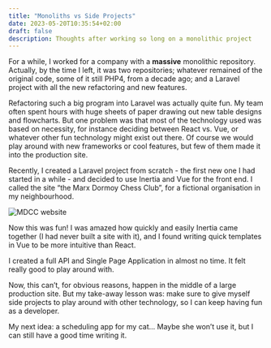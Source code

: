 ```yaml
---
title: "Monoliths vs Side Projects"
date: 2023-05-20T10:35:54+02:00
draft: false
description: Thoughts after working so long on a monolithic project
---
```


For a while, I worked for a company with a **massive** monolithic repository. Actually, by the time I left, it was two repositories; whatever remained of the original code, some of it still PHP4, from a decade ago; and a Laravel project with all the new refactoring and new features.

Refactoring such a big program into Laravel was actually quite fun. My team often spent hours with huge sheets of paper drawing out new table designs and flowcharts. But one problem was that most of the technology used was based on necessity, for instance deciding between React vs. Vue, or whatever other fun technology might exist out there. Of course we would play around with new frameworks or cool features, but few of them made it into the production site.

Recently, I created a Laravel project from scratch - the first new one I had started in a while - and decided to use Inertia and Vue for the front end. I called the site “the Marx Dormoy Chess Club”, for a fictional organisation in my neighbourhood.

![MDCC website](/images/posts/mdcc/mdcc-screenshot-1.png)

Now this was fun! I was amazed how quickly and easily Inertia came together (I had never built a site with it), and I found writing quick templates in Vue to be more intuitive than React.

I created a full API and Single Page Application in almost no time. It felt really good to play around with.

Now, this can’t, for obvious reasons, happen in the middle of a large production site. But my take-away lesson was: make sure to give myself side projects to play around with other technology, so I can keep having fun as a developer.

My next idea: a scheduling app for my cat... Maybe she won’t use it, but I can still have a good time writing it.
